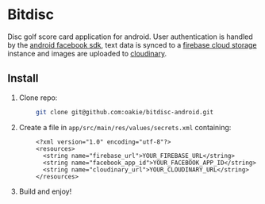 # Bitdisc
Disc golf score card application for android. User authentication is handled by the
[android facebook sdk](https://developers.facebook.com/docs/android), text data is synced to a
[firebase cloud storage](https://www.firebase.com/) instance and images are uploaded to
[cloudinary](http://cloudinary.com/).

## Install
1. Clone repo:
```bash
        git clone git@github.com:oakie/bitdisc-android.git
```
2. Create a file in `app/src/main/res/values/secrets.xml` containing:
```mxml
        <?xml version="1.0" encoding="utf-8"?>
        <resources>
          <string name="firebase_url">YOUR_FIREBASE_URL</string>
          <string name="facebook_app_id">YOUR_FACEBOOK_APP_ID</string>
          <string name="cloudinary_url">YOUR_CLOUDINARY_URL</string>
        </resources>
```
3. Build and enjoy!
